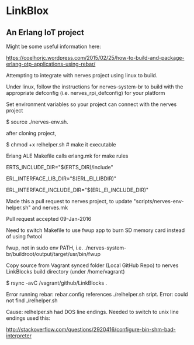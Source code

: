 # LinkBlox
## An Erlang IoT project

Might be some useful information here:

https://coelhorjc.wordpress.com/2015/02/25/how-to-build-and-package-erlang-otp-applications-using-rebar/

Attempting to integrate with nerves project using linux to build.

Under linux, follow the instructions for nerves-system-br to build with the appropriate defconfig (i.e. nerves_rpi_defconfig) for your platform 

Set environment variables so your project can connect with the nerves project

$ source ./nerves-env.sh.

after cloning project, 

$ chmod +x relhelper.sh   # make it executable

Erlang ALE Makefile calls erlang.mk for make rules

ERTS_INCLUDE_DIR="$(ERTS_DIR)/include"

ERL_INTERFACE_LIB_DIR="$(ERL_EI_LIBDIR)"

ERL_INTERFACE_INCLUDE_DIR="$(ERL_EI_INCLUDE_DIR)"  

Made this a pull request to nerves project, to update "scripts/nerves-env-helper.sh" and nerves.mk

Pull request accepted 09-Jan-2016

Need to switch Makefile to use fwup app to burn SD memory card instead of using fwtool

fwup, not in sudo env PATH,  i.e. ./nerves-system-br/buildroot/output/target/usr/bin/fwup

Copy source from Vagrant synced folder (Local GitHub Repo) to nerves LinkBlocks build directory (under /home/vagrant)

$ rsync -avC /vagrant/github/LinkBlocks .  

Error running rebar:  rebar.config references ./relhelper.sh  sript.  Error: could not find ./relhelper.sh  

Cause: relhelper.sh had DOS line endings.  Needed to switch to unix line endings used this:

 http://stackoverflow.com/questions/2920416/configure-bin-shm-bad-interpreter


